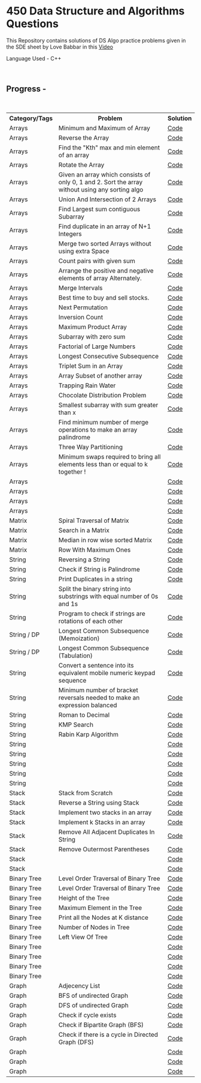 # 450 Data Structure and Algorithms Questions 
<p>This Repository contains solutions of DS Algo practice problems given in the SDE sheet by Love Babbar in this <a href="https://www.youtube.com/watch?v=4iFALQ1ACdA&ab_channel=LoveBabbar" target="_blank">Video</a></p>
<p>Language Used - C++</p></br>
<h2>Progress -</h2></br>
<table>
  <tr>
    <th>Category/Tags</th>
    <th>Problem</th>
    <th>Solution</th>
  </tr>
  <tr>
    <td>Arrays</td>
    <td>Minimum and Maximum of Array</td>
    <td><a href="https://github.com/Aditya20kul/450-DSA-questions/blob/master/Arrays/min_and_max_ele.cpp">Code</a></td>
  </tr>
  <tr>
    <td>Arrays</td>
    <td>Reverse the Array</td>
    <td><a href="https://github.com/Aditya20kul/450-DSA-questions/blob/master/Arrays/reverse-array.cpp">Code</a></td>
  </tr>
  <tr>
    <td>Arrays</td>
    <td>Find the "Kth" max and min element of an array </td>
    <td><a href="">Code</a></td>
  </tr>
  <tr>
    <td>Arrays</td>
    <td>Rotate the Array</td>
    <td><a href="https://github.com/Aditya20kul/450-DSA-questions/blob/master/Arrays/rotate_array.cpp">Code</a></td>
  </tr>
    <tr>
    <td>Arrays</td>
    <td>Given an array which consists of only 0, 1 and 2. Sort the array without using any sorting algo</td>
    <td><a href="https://github.com/Aditya20kul/450-DSA-questions/blob/master/Arrays/sort-0-1-2.cpp">Code</a></td>
  </tr>
  <tr>
    <td>Arrays</td>
    <td>Union And Intersection of 2 Arrays</td> 
    <td><a href="https://github.com/Aditya20kul/450-DSA-questions/blob/master/Arrays/union_and_Intersection.cpp">Code</a></td>
  </tr>
  <tr>
    <td>Arrays</td>
    <td>Find Largest sum contiguous Subarray</td>
    <td><a href="https://github.com/Aditya20kul/450-DSA-questions/blob/master/Arrays/kadane.cpp">Code</a></td>
  </tr>
  <tr>
    <td>Arrays</td>
    <td>Find duplicate in an array of N+1 Integers</td>
    <td><a href="https://github.com/Aditya20kul/450-DSA-questions/blob/master/Arrays/find_duplicate.cpp">Code</a></td>
  </tr>
  <tr>
    <td>Arrays</td>
    <td>Merge two sorted Arrays without using extra Space</td>
    <td><a href="https://github.com/Aditya20kul/450-DSA-questions/blob/master/Arrays/merge_two_sorted_arrays.cpp">Code</a></td>
  </tr>
  <tr>
    <td>Arrays</td>
    <td>Count pairs with given sum</td>
    <td><a href="https://github.com/Aditya20kul/450-DSA-questions/blob/master/Arrays/count_pairs_with_given_sum.cpp">Code</a></td>
  </tr>
  <tr>
    <td>Arrays</td>
    <td>Arrange the positive and negative elements of array Alternately.</td>
    <td><a href="https://github.com/Aditya20kul/450-DSA-questions/blob/master/Arrays/alternate_arrange.cpp">Code</a></td>
  </tr>
  <tr>
    <td>Arrays</td>
    <td>Merge Intervals</td>
    <td><a href="https://github.com/Aditya20kul/450-DSA-questions/blob/master/Arrays/merge_Intervals.cpp">Code</a></td>
  </tr>
  <tr>
    <td>Arrays</td>
    <td>Best time to buy and sell stocks.</td>
    <td><a href="https://github.com/Aditya20kul/450-DSA-questions/blob/master/Arrays/stocks.cpp">Code</a></td>
  </tr>
  <tr>
    <td>Arrays</td>
    <td>Next Permutation</td>
    <td><a href="https://github.com/Aditya20kul/450-DSA-questions/blob/master/Arrays/next_permutation.cpp">Code</a></td>
  </tr>
  <tr>
    <td>Arrays</td>
    <td>Inversion Count</td>
    <td><a href="https://github.com/Aditya20kul/450-DSA-questions/blob/master/Arrays/count_inversion.cpp">Code</a></td>
  </tr>
  <tr>
    <td>Arrays</td>
    <td>Maximum Product Array</td>
    <td><a href="https://github.com/Aditya20kul/450-DSA-questions/blob/master/Arrays/max_product_arr.cpp">Code</a></td>
  </tr>
  <tr>
    <td>Arrays</td>
    <td> Subarray with zero sum</td>
    <td><a href="https://github.com/Aditya20kul/450-DSA-questions/blob/master/Arrays/zero_subarr.cpp">Code</a></td>
  </tr>
  <tr>
    <td>Arrays</td>
    <td>Factorial of Large Numbers</td>
    <td><a href="https://github.com/Aditya20kul/450-DSA-questions/blob/master/Arrays/big_factorial.cpp">Code</a></td>
  </tr>
  <tr>
    <td>Arrays</td>
    <td>Longest Consecutive Subsequence</td>
    <td><a href="https://github.com/Aditya20kul/450-DSA-questions/blob/master/Arrays/lcs_arr.cpp">Code</a></td>
  </tr>
  <tr>
    <td>Arrays</td>
    <td>Triplet Sum in an Array</td>
    <td><a href="https://github.com/Aditya20kul/450-DSA-questions/blob/master/Arrays/triplet_sum.cpp">Code</a></td>
  </tr>
  <tr>
    <td>Arrays</td>
    <td>Array Subset of another array</td>
    <td><a href="https://github.com/Aditya20kul/450-DSA-questions/blob/master/Arrays/arr_subset.cpp">Code</a></td>
  </tr>
  <tr>
    <td>Arrays</td>
    <td>Trapping Rain Water</td>
    <td><a href="https://github.com/Aditya20kul/450-DSA-questions/blob/master/Arrays/trappingRW.cpp">Code</a></td>
  </tr>
  <tr>
    <td>Arrays</td>
    <td>Chocolate Distribution Problem</td>
    <td><a href="https://github.com/Aditya20kul/450-DSA-questions/blob/master/Arrays/chocolate_dis.cpp">Code</a></td>
  </tr>
  <tr>
    <td>Arrays</td>
    <td>Smallest subarray with sum greater than x</td>
    <td><a href="https://github.com/Aditya20kul/450-DSA-questions/blob/master/Arrays/small_subarr.cpp">Code</a></td>
  </tr>
  <tr>
    <td>Arrays</td>
    <td>Find minimum number of merge operations to make an array palindrome</td>
    <td><a href="https://github.com/Aditya20kul/450-DSA-questions/blob/master/Arrays/arr_palindrome.cpp">Code</a></td>
  </tr>
  <tr>
    <td>Arrays</td>
    <td>Three Way Partitioning </td>
    <td><a href="https://github.com/Aditya20kul/450-DSA-questions/blob/master/Arrays/three_way_partitioning.cpp">Code</a></td>
  </tr>
  <tr>
    <td>Arrays</td>
    <td>Minimum swaps required to bring all elements less than or equal to k together !</td>
    <td><a href="https://github.com/Aditya20kul/450-DSA-questions/blob/master/Arrays/minSwaps.cpp">Code</a></td>
  </tr>
  <tr>
    <td>Arrays</td>
    <td></td>
    <td><a href="">Code</a></td>
  </tr>
  <tr>
    <td>Arrays</td>
    <td></td>
    <td><a href="">Code</a></td>
  </tr>
  <tr>
    <td>Arrays</td>
    <td></td>
    <td><a href="">Code</a></td>
  </tr>
  <tr>
    <td>Arrays</td>
    <td></td>
    <td><a href="">Code</a></td>
  </tr>

  <!-- --------------------Matrix Problems------------------- -->

  <tr>
    <td>Matrix</td>
    <td>Spiral Traversal of Matrix</td>
    <td><a href="https://github.com/Aditya20kul/450-DSA-questions/blob/master/Matrix/spiral_traversal.cpp">Code</a></td>
  </tr>
  <tr>
    <td>Matrix</td>
    <td>Search in a Matrix</td>
    <td><a href="https://github.com/Aditya20kul/450-DSA-questions/blob/master/Matrix/search_matrix.cpp">Code</a></td>
  </tr>
    <tr>
    <td>Matrix</td>
    <td>Median in row wise sorted Matrix</td>
    <td><a href="https://github.com/Aditya20kul/450-DSA-questions/blob/master/Matrix/medianMatrix.cpp">Code</a></td>
  </tr>
  <tr>
    <td>Matrix</td>
    <td>Row With Maximum Ones</td>
    <td><a href="https://github.com/Aditya20kul/450-DSA-questions/blob/master/Matrix/rowWithMaxOnes.cpp">Code</a></td>
  </tr>
  <tr>
    <td>String</td>
    <td>Reversing a String</td>
    <td><a href="https://github.com/Aditya20kul/450-DSA-questions/blob/master/Strings/stringReverse.cpp">Code</a></td>
  </tr>
  <tr>
    <td>String</td>
    <td>Check if String is Palindrome</td>
    <td><a href="https://github.com/Aditya20kul/450-DSA-questions/blob/master/Strings/stringPalindrome.cpp">Code</a></td>
  </tr>
  <tr>
    <td>String</td>
    <td>Print Duplicates in a string</td>
    <td><a href="https://github.com/Aditya20kul/450-DSA-questions/blob/master/Strings/printDuplicates.cpp">Code</a></td>
  </tr>
  <tr>
    <td>String</td>
    <td>Split the binary string into substrings with equal number of 0s and 1s</td>
    <td><a href="https://github.com/Aditya20kul/450-DSA-questions/blob/master/Strings/splitBinaryString.cpp">Code</a></td>
  </tr>
  <tr>
    <td>String</td>
    <td>Program to check if strings are rotations of each other</td>
    <td><a href="https://github.com/Aditya20kul/450-DSA-questions/blob/master/Strings/splitBinaryString.cpp">Code</a></td>
  </tr>
  <tr>
    <td>String / DP</td>
    <td>Longest Common Subsequence (Memoization)</td>
    <td><a href="https://github.com/Aditya20kul/450-DSA-questions/blob/master/DP/lcs-memo.cpp">Code</a></td>
  </tr>
  <tr>
    <td>String / DP</td>
    <td>Longest Common Subsequence (Tabulation)</td>
    <td><a href="https://github.com/Aditya20kul/450-DSA-questions/blob/master/DP/lcs-tabulation.cpp">Code</a></td>
  </tr>
  <tr>
    <td>String</td>
    <td>Convert a sentence into its equivalent mobile numeric keypad sequence</td>
    <td><a href="https://github.com/Aditya20kul/450-DSA-questions/blob/master/Strings/sentence_to_num.cpp">Code</a></td>
  </tr>
  <tr>
    <td>String</td>
    <td>Minimum number of bracket reversals needed to make an expression balanced</td>
    <td><a href="https://github.com/Aditya20kul/450-DSA-questions/blob/master/Strings/countReversals.cpp">Code</a></td>
  </tr>
  <tr>
    <td>String</td>
    <td>Roman to Decimal</td>
    <td><a href="https://github.com/Aditya20kul/450-DSA-questions/blob/master/Strings/romanToDecimal.cpp">Code</a></td>
  </tr>
    <tr>
    <td>String</td>
    <td>KMP Search</td>
    <td><a href="https://github.com/Aditya20kul/450-DSA-questions/blob/master/Strings/kmp_search.cpp">Code</a></td>
  </tr>
  <tr>
    <td>String</td>
    <td>Rabin Karp Algorithm</td>
    <td><a href="https://github.com/Aditya20kul/450-DSA-questions/blob/master/Strings/rabinKarp.cpp">Code</a></td>
  </tr>
    <tr>
    <td>String</td>
    <td></td>
    <td><a href="https://github.com/Aditya20kul/450-DSA-questions/blob/master/Strings/">Code</a></td>
  </tr>
      <tr>
    <td>String</td>
    <td></td>
    <td><a href="https://github.com/Aditya20kul/450-DSA-questions/blob/master/Strings/">Code</a></td>
  </tr>
      <tr>
    <td>String</td>
    <td></td>
    <td><a href="https://github.com/Aditya20kul/450-DSA-questions/blob/master/Strings/">Code</a></td>
  </tr>
      <tr>
    <td>String</td>
    <td></td>
    <td><a href="https://github.com/Aditya20kul/450-DSA-questions/blob/master/Strings/">Code</a></td>
  </tr>
      <tr>
    <td>String</td>
    <td></td>
    <td><a href="https://github.com/Aditya20kul/450-DSA-questions/blob/master/Strings/">Code</a></td>
  </tr>
  <tr>
    <td>Stack</td>
    <td>Stack from Scratch</td>
    <td><a href="https://github.com/Aditya20kul/450-DSA-questions/blob/master/Stack/Stack.java">Code</a></td>
  </tr>
    <tr>
    <td>Stack</td>
    <td>Reverse a String using Stack</td>
    <td><a href="https://github.com/Aditya20kul/450-DSA-questions/blob/master/Stack/revString.cpp">Code</a></td>
  </tr>
      <tr>
    <td>Stack</td>
    <td>Implement two stacks in an array</td>
    <td><a href="https://github.com/Aditya20kul/450-DSA-questions/blob/master/Stack/twoStacksUsingArray.cpp">Code</a></td>
  </tr>
      <tr>
    <td>Stack</td>
    <td>Implement k Stacks in an array</td>
    <td><a href="https://github.com/Aditya20kul/450-DSA-questions/blob/master/Stack/kStacksInArray.cpp">Code</a></td>
  </tr>
      <tr>
    <td>Stack</td>
    <td>Remove All Adjacent Duplicates In String</td>
    <td><a href="https://github.com/Aditya20kul/450-DSA-questions/blob/master/Stack/removeAllAdjecentDuplicates.cpp">Code</a></td>
  </tr>
      <tr>
    <td>Stack</td>
    <td>Remove Outermost Parentheses</td>
    <td><a href="https://github.com/Aditya20kul/450-DSA-questions/blob/master/Stack/removeOutermostParanthesis.cpp">Code</a></td>
  </tr>
      <tr>
    <td>Stack</td>
    <td></td>
    <td><a href="https://github.com/Aditya20kul/450-DSA-questions/blob/master/Stack/">Code</a></td>
  </tr>
  <tr>
    <td>Stack</td>
    <td></td>
    <td><a href="https://github.com/Aditya20kul/450-DSA-questions/blob/master/Stack/">Code</a></td>
  </tr>
  <tr>
    <td>Binary Tree</td>
    <td>Level Order Traversal of Binary Tree</td>
    <td><a href="https://github.com/Aditya20kul/450-DSA-questions/blob/master/BinaryTree/bfsTree.cpp">Code</a></td>
  </tr>
  <tr>
    <td>Binary Tree</td>
    <td>Level Order Traversal of Binary Tree</td>
    <td><a href="https://github.com/Aditya20kul/450-DSA-questions/blob/master/BinaryTree/bfsTree.cpp">Code</a></td>
  </tr>
  <tr>
    <td>Binary Tree</td>
    <td>Height of the Tree</td>
    <td><a href="https://github.com/Aditya20kul/450-DSA-questions/blob/master/BinaryTree/heightOfTree.cpp">Code</a></td>
  </tr>
  <tr>
    <td>Binary Tree</td>
    <td>Maximum Element in the Tree</td>
    <td><a href="https://github.com/Aditya20kul/450-DSA-questions/blob/master/BinaryTree/maxInTree.cpp">Code</a></td>
  </tr>
  <tr>
    <td>Binary Tree</td>
    <td>Print all the Nodes at K distance</td>
    <td><a href="https://github.com/Aditya20kul/450-DSA-questions/blob/master/BinaryTree/printNodesAtKDistance.cpp">Code</a></td>
  </tr>
  <tr>
    <td>Binary Tree</td>
    <td>Number of Nodes in Tree</td>
    <td><a href="https://github.com/Aditya20kul/450-DSA-questions/blob/master/BinaryTree/sizeOfTree.cpp">Code</a></td>
  </tr>
  <tr>
    <td>Binary Tree</td>
    <td>Left View Of Tree</td>
    <td><a href="https://github.com/Aditya20kul/450-DSA-questions/blob/master/BinaryTree/leftView.cpp">Code</a></td>
  </tr>
    <tr>
    <td>Binary Tree</td>
    <td></td>
    <td><a href="https://github.com/Aditya20kul/450-DSA-questions/blob/master/BinaryTree/">Code</a></td>
  </tr>
    <tr>
    <td>Binary Tree</td>
    <td></td>
    <td><a href="https://github.com/Aditya20kul/450-DSA-questions/blob/master/BinaryTree/">Code</a></td>
  </tr>
    <tr>
    <td>Binary Tree</td>
    <td></td>
    <td><a href="https://github.com/Aditya20kul/450-DSA-questions/blob/master/BinaryTree/">Code</a></td>
  </tr>
    <tr>
    <td>Binary Tree</td>
    <td></td>
    <td><a href="https://github.com/Aditya20kul/450-DSA-questions/blob/master/BinaryTree/">Code</a></td>
  </tr>
  <tr>
    <td>Graph</td>
    <td>Adjecency List</td>
    <td><a href="https://github.com/Aditya20kul/450-DSA-questions/blob/master/Graph/adjecencyList.cpp">Code</a></td>
  </tr>
  <tr>
    <td>Graph</td>
    <td>BFS of undirected Graph</td>
    <td><a href="https://github.com/Aditya20kul/450-DSA-questions/blob/master/Graph/bfs.cpp">Code</a></td>
  </tr>
  <tr>
    <td>Graph</td>
    <td>DFS of undirected Graph</td>
    <td><a href="https://github.com/Aditya20kul/450-DSA-questions/blob/master/Graph/dfs.cpp">Code</a></td>
  </tr>
    <tr>
    <td>Graph</td>
    <td>Check if cycle exists</td>
    <td><a href="https://github.com/Aditya20kul/450-DSA-questions/blob/master/Graph/checkForCycle.cpp">Code</a></td>
  </tr>
  <tr>
    <td>Graph</td>
    <td>Check if Bipartite Graph (BFS)</td>
    <td><a href="https://github.com/Aditya20kul/450-DSA-questions/blob/master/Graph/bipartiteBfs.cpp">Code</a></td>
  </tr>
  <tr>
    <td>Graph</td>
    <td>Check if there is a cycle in Directed Graph (DFS)</td>
    <td><a href="https://github.com/Aditya20kul/450-DSA-questions/blob/master/Graph/cycleCheckDirectedDFS.cpp">Code</a></td>
  </tr>
  <tr>
    <td>Graph</td>
    <td></td>
    <td><a href="https://github.com/Aditya20kul/450-DSA-questions/blob/master/Graph/.cpp">Code</a></td>
  </tr>
  <tr>
    <td>Graph</td>
    <td></td>
    <td><a href="https://github.com/Aditya20kul/450-DSA-questions/blob/master/Graph/.cpp">Code</a></td>
  </tr>
  <tr>
    <td>Graph</td>
    <td></td>
    <td><a href="https://github.com/Aditya20kul/450-DSA-questions/blob/master/Graph/.cpp">Code</a></td>
  </tr>

</table>
